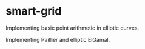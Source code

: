 # smart-grid
Implementing basic point arithmetic in elliptic curves.

Implementing Paillier and elliptic ElGamal.